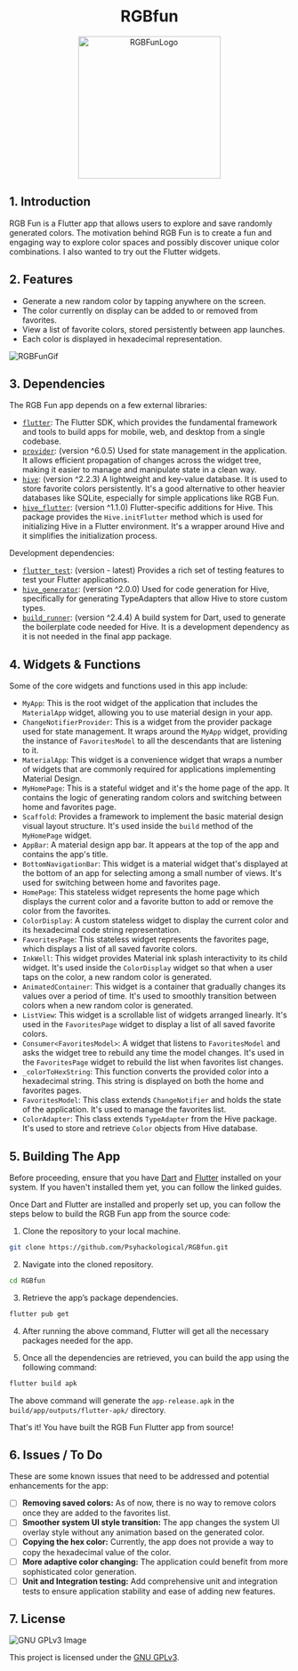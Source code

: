 <h1 align="center">
  RGBfun
</h1>

<p align="center">
  <img src="img/calendarcolor.svg" alt="RGBFunLogo" height="256">
</p>

## 1. Introduction

RGB Fun is a Flutter app that allows users to explore and save randomly generated colors. The motivation behind RGB Fun is to create a fun and engaging way to explore color spaces and possibly discover unique color combinations. I also wanted to try out the Flutter widgets.

## 2. Features

- Generate a new random color by tapping anywhere on the screen.
- The color currently on display can be added to or removed from favorites.
- View a list of favorite colors, stored persistently between app launches.
- Each color is displayed in hexadecimal representation.

![RGBFunGif](img/rgbfun.gif)

## 3. Dependencies

The RGB Fun app depends on a few external libraries:

- [`flutter`](https://api.flutter.dev/): The Flutter SDK, which provides the fundamental framework and tools to build apps for mobile, web, and desktop from a single codebase.
- [`provider`](https://pub.dev/packages/provider): (version ^6.0.5) Used for state management in the application. It allows efficient propagation of changes across the widget tree, making it easier to manage and manipulate state in a clean way.
- [`hive`](https://pub.dev/packages/hive): (version ^2.2.3) A lightweight and key-value database. It is used to store favorite colors persistently. It's a good alternative to other heavier databases like SQLite, especially for simple applications like RGB Fun.
- [`hive_flutter`](https://pub.dev/packages/hive_flutter): (version ^1.1.0) Flutter-specific additions for Hive. This package provides the `Hive.initFlutter` method which is used for initializing Hive in a Flutter environment. It's a wrapper around Hive and it simplifies the initialization process.

Development dependencies:

- [`flutter_test`](https://api.flutter.dev/flutter/flutter_test/flutter_test-library.html): (version - latest) Provides a rich set of testing features to test your Flutter applications.
- [`hive_generator`](https://pub.dev/packages/hive_generator): (version ^2.0.0) Used for code generation for Hive, specifically for generating TypeAdapters that allow Hive to store custom types.
- [`build_runner`](https://pub.dev/packages/build_runner): (version ^2.4.4) A build system for Dart, used to generate the boilerplate code needed for Hive. It is a development dependency as it is not needed in the final app package.

## 4. Widgets & Functions

Some of the core widgets and functions used in this app include:

- `MyApp`: This is the root widget of the application that includes the `MaterialApp` widget, allowing you to use material design in your app.
- `ChangeNotifierProvider`: This is a widget from the provider package used for state management. It wraps around the `MyApp` widget, providing the instance of `FavoritesModel` to all the descendants that are listening to it.
- `MaterialApp`: This widget is a convenience widget that wraps a number of widgets that are commonly required for applications implementing Material Design.
- `MyHomePage`: This is a stateful widget and it's the home page of the app. It contains the logic of generating random colors and switching between home and favorites page.
- `Scaffold`: Provides a framework to implement the basic material design visual layout structure. It's used inside the `build` method of the `MyHomePage` widget.
- `AppBar`: A material design app bar. It appears at the top of the app and contains the app's title.
- `BottomNavigationBar`: This widget is a material widget that's displayed at the bottom of an app for selecting among a small number of views. It's used for switching between home and favorites page.
- `HomePage`: This stateless widget represents the home page which displays the current color and a favorite button to add or remove the color from the favorites.
- `ColorDisplay`: A custom stateless widget to display the current color and its hexadecimal code string representation.
- `FavoritesPage`: This stateless widget represents the favorites page, which displays a list of all saved favorite colors.
- `InkWell`: This widget provides Material ink splash interactivity to its child widget. It's used inside the `ColorDisplay` widget so that when a user taps on the color, a new random color is generated.
- `AnimatedContainer`: This widget is a container that gradually changes its values over a period of time. It's used to smoothly transition between colors when a new random color is generated.
- `ListView`: This widget is a scrollable list of widgets arranged linearly. It's used in the `FavoritesPage` widget to display a list of all saved favorite colors.
- `Consumer<FavoritesModel>`: A widget that listens to `FavoritesModel` and asks the widget tree to rebuild any time the model changes. It's used in the `FavoritesPage` widget to rebuild the list when favorites list changes.
- `_colorToHexString`: This function converts the provided color into a hexadecimal string. This string is displayed on both the home and favorites pages.
- `FavoritesModel`: This class extends `ChangeNotifier` and holds the state of the application. It's used to manage the favorites list.
- `ColorAdapter`: This class extends `TypeAdapter` from the Hive package. It's used to store and retrieve `Color` objects from Hive database.

## 5. Building The App

Before proceeding, ensure that you have [Dart](https://dart.dev/get-dart) and [Flutter](https://flutter.dev/docs/get-started/install) installed on your system. If you haven't installed them yet, you can follow the linked guides.

Once Dart and Flutter are installed and properly set up, you can follow the steps below to build the RGB Fun app from the source code:

1. Clone the repository to your local machine.

```bash
git clone https://github.com/Psyhackological/RGBfun.git
```

2. Navigate into the cloned repository.

```bash
cd RGBfun
```

3. Retrieve the app’s package dependencies.

```bash
flutter pub get
```

4. After running the above command, Flutter will get all the necessary packages needed for the app.

5. Once all the dependencies are retrieved, you can build the app using the following command:

```bash
flutter build apk
```

The above command will generate the `app-release.apk` in the `build/app/outputs/flutter-apk/` directory.

That's it! You have built the RGB Fun Flutter app from source!

## 6. Issues / To Do

These are some known issues that need to be addressed and potential enhancements for the app:

- [ ] **Removing saved colors:** As of now, there is no way to remove colors once they are added to the favorites list.
- [ ] **Smoother system UI style transition:** The app changes the system UI overlay style without any animation based on the generated color.
- [ ] **Copying the hex color:** Currently, the app does not provide a way to copy the hexadecimal value of the color.
- [ ] **More adaptive color changing:** The application could benefit from more sophisticated color generation.
- [ ] **Unit and Integration testing:** Add comprehensive unit and integration tests to ensure application stability and ease of adding new features.

## 7. License

![GNU GPLv3 Image](https://www.gnu.org/graphics/gplv3-with-text-136x68.png)

This project is licensed under the [GNU GPLv3](https://choosealicense.com/licenses/gpl-3.0/).
